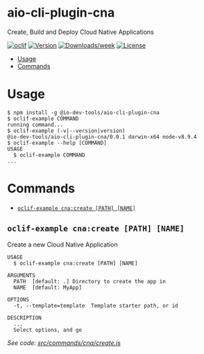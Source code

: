 aio-cli-plugin-cna
==================

Create, Build and Deploy Cloud Native Applications

[![oclif](https://img.shields.io/badge/cli-oclif-brightgreen.svg)](https://oclif.io)
[![Version](https://img.shields.io/npm/v/aio-cli-plugin-cna.svg)](https://npmjs.org/package/aio-cli-plugin-cna)
[![Downloads/week](https://img.shields.io/npm/dw/aio-cli-plugin-cna.svg)](https://npmjs.org/package/aio-cli-plugin-cna)
[![License](https://img.shields.io/npm/l/aio-cli-plugin-cna.svg)](https://github.com/purplecabbage/aio-cli-plugin-cna/blob/master/package.json)

<!-- toc -->
* [Usage](#usage)
* [Commands](#commands)
<!-- tocstop -->
# Usage
<!-- usage -->
```sh-session
$ npm install -g @io-dev-tools/aio-cli-plugin-cna
$ oclif-example COMMAND
running command...
$ oclif-example (-v|--version|version)
@io-dev-tools/aio-cli-plugin-cna/0.0.1 darwin-x64 node-v8.9.4
$ oclif-example --help [COMMAND]
USAGE
  $ oclif-example COMMAND
...
```
<!-- usagestop -->
# Commands
<!-- commands -->
* [`oclif-example cna:create [PATH] [NAME]`](#oclif-example-cnacreate-path-name)

## `oclif-example cna:create [PATH] [NAME]`

Create a new Cloud Native Application

```
USAGE
  $ oclif-example cna:create [PATH] [NAME]

ARGUMENTS
  PATH  [default: .] Directory to create the app in
  NAME  [default: MyApp]

OPTIONS
  -t, --template=template  Template starter path, or id

DESCRIPTION
  ...
  Select options, and go
```

_See code: [src/commands/cna/create.js](https://github.com/purplecabbage/aio-cli-plugin-cna/blob/v0.0.1/src/commands/cna/create.js)_
<!-- commandsstop -->
